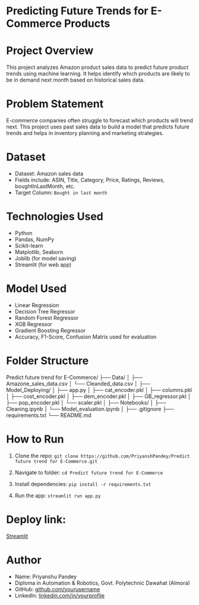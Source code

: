 # Predicting Future Trends for E-Commerce Products

# Project Overview
This project analyzes Amazon product sales data to predict future product trends using machine learning. It helps identify which products are likely to be in demand next month based on historical sales data.

# Problem Statement
E-commerce companies often struggle to forecast which products will trend next. This project uses past sales data to build a model that predicts future trends and helps in inventory planning and marketing strategies.

# Dataset
- Dataset: Amazon sales data
- Fields include: ASIN, Title, Category, Price, Ratings, Reviews, boughtInLastMonth, etc.
- Target Column: `Bought in last month`

# Technologies Used
- Python
- Pandas, NumPy
- Scikit-learn
- Matplotlib, Seaborn
- Joblib (for model saving)
- Streamlit (for web app)

# Model Used
- Linear Regression
- Decision Tree Regressor
- Random Forest Regressor
- XGB Regressor
- Gradient Boosting Regressor
- Accuracy, F1-Score, Confusion Matrix used for evaluation

# Folder Structure

Predict future trend for E-Commerce/
├── Data/
│   ├── Amazone_sales_data.csv
│   └── Cleanded_data.csv
│
├── Model_Deploying/
│   ├── app.py
│   ├── cat_encoder.pkl
│   ├── columns.pkl  
│   ├── cost_encoder.pkl
│   ├── dem_encoder.pkl
│   ├── GB_regressor.pkl
│   ├── pop_encoder.pkl
│   └── scaler.pkl
│
├── Notebooks/
│   ├── Cleaning.ipynb
│   └── Model_evaluation.ipynb
│ 
├── .gitignore
├── requirements.txt
└── README.md


# How to Run
1. Clone the repo:
   `git clone https://github.com/PriyanshPandey/Predict future trend for E-Commerce.git`

2. Navigate to folder:
   `cd Predict future trend for E-Commerce `

3. Install dependencies:
   `pip install -r requirements.txt`

4. Run the app:
   `streamlit run app.py`

# Deploy link:
[Streamlit](https://future-trend-prediction.streamlit.app/)

# Author
- Name: Priyanshu Pandey
- Diploma in Automation & Robotics, Govt. Polytechnic Dawahat (Almora)
- GitHub: [github.com/yourusername](https://github.com/yourusername)
- LinkedIn: [linkedin.com/in/yourprofile](https://linkedin.com/in/yourprofile)
